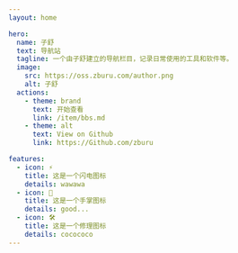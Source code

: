 ```yaml
---
layout: home

hero:
  name: 子舒
  text: 导航站
  tagline: 一个由子舒建立的导航栏目，记录日常使用的工具和软件等。
  image:
    src: https://oss.zburu.com/author.png
    alt: 子舒
  actions:
    - theme: brand
      text: 开始查看
      link: /item/bbs.md
    - theme: alt
      text: View on Github
      link: https://Github.com/zburu

features:
  - icon: ⚡️
    title: 这是一个闪电图标
    details: wawawa
  - icon: 🖖
    title: 这是一个手掌图标
    details: good...
  - icon: 🛠️
    title: 这是一个修理图标
    details: cocococo
---
```



